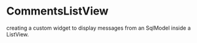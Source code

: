 # CommentsListView
creating a custom widget to display messages from an SqlModel inside a ListView.
